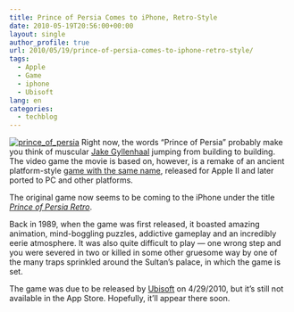 ```yaml
---
title: Prince of Persia Comes to iPhone, Retro-Style
date: 2010-05-19T20:56:00+00:00
layout: single
author_profile: true
url: 2010/05/19/prince-of-persia-comes-to-iphone-retro-style/
tags:
  - Apple
  - Game
  - iphone
  - Ubisoft
lang: en
categories: 
  - techblog
---
```

[![prince_of_persia](http://lh6.ggpht.com/_vaUVXcmC3OI/S_RJdd90LFI/AAAAAAAACQs/IxLhyPk_5Ls/prince_of_persia_thumb%5B1%5D.jpg?imgmax=800 "prince_of_persia")](http://lh6.ggpht.com/_vaUVXcmC3OI/S_RJbGftUjI/AAAAAAAACQo/QPf0MiMO4-o/s1600-h/prince_of_persia%5B3%5D.jpg) Right now, the words “Prince of Persia” probably make you think of muscular [Jake Gyllenhaal](http://www.imdb.com/title/tt0473075/) jumping from building to building. The video game the movie is based on, however, is a remake of an ancient platform-style [game with the same name](http://en.wikipedia.org/wiki/Prince_of_Persia_%281989_video_game%29), released for Apple II and later ported to PC and other platforms. 

The original game now seems to be coming to the iPhone under the title [_Prince of Persia Retro_](http://toucharcade.com/2010/05/18/prince-of-persia-retro-coming-to-iphone/). 

Back in 1989, when the game was first released, it boasted amazing animation, mind-boggling puzzles, addictive gameplay and an incredibly eerie atmosphere. It was also quite difficult to play — one wrong step and you were severed in two or killed in some other gruesome way by one of the many traps sprinkled around the Sultan’s palace, in which the game is set. 

The game was due to be released by [Ubisoft](http://www.ubi.com/UK/Games/Info.aspx?pId=8766) on 4/29/2010, but it’s still not available in the App Store. Hopefully, it’ll appear there soon.
